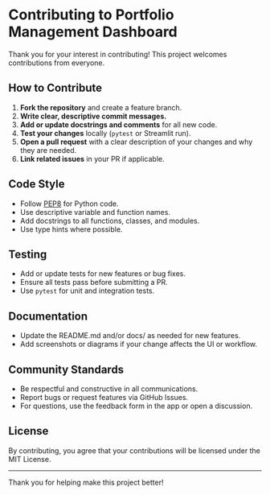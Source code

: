 # Contributing to Portfolio Management Dashboard

Thank you for your interest in contributing! This project welcomes contributions from everyone.

## How to Contribute

1. **Fork the repository** and create a feature branch.
2. **Write clear, descriptive commit messages.**
3. **Add or update docstrings and comments** for all new code.
4. **Test your changes** locally (`pytest` or Streamlit run).
5. **Open a pull request** with a clear description of your changes and why they are needed.
6. **Link related issues** in your PR if applicable.

## Code Style
- Follow [PEP8](https://www.python.org/dev/peps/pep-0008/) for Python code.
- Use descriptive variable and function names.
- Add docstrings to all functions, classes, and modules.
- Use type hints where possible.

## Testing
- Add or update tests for new features or bug fixes.
- Ensure all tests pass before submitting a PR.
- Use `pytest` for unit and integration tests.

## Documentation
- Update the README.md and/or docs/ as needed for new features.
- Add screenshots or diagrams if your change affects the UI or workflow.

## Community Standards
- Be respectful and constructive in all communications.
- Report bugs or request features via GitHub Issues.
- For questions, use the feedback form in the app or open a discussion.

## License
By contributing, you agree that your contributions will be licensed under the MIT License.

---

Thank you for helping make this project better!
